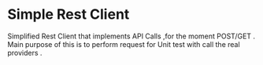 # Simple Rest Client

Simplified Rest Client that implements API Calls ,for the moment POST/GET .
Main purpose of this is to perform request for Unit test with call the real providers .
